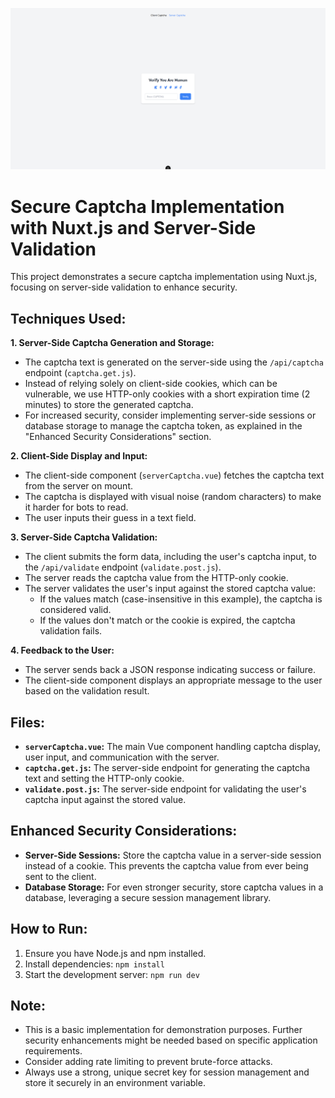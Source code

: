 ![Homepage Placeholder](https://raw.githubusercontent.com/87nehal/Captcho/main/public/SS/Screenshot.png)
# Secure Captcha Implementation with Nuxt.js and Server-Side Validation

This project demonstrates a secure captcha implementation using Nuxt.js, focusing on server-side validation to enhance security.

## Techniques Used:

**1. Server-Side Captcha Generation and Storage:**

- The captcha text is generated on the server-side using the `/api/captcha` endpoint (`captcha.get.js`).
- Instead of relying solely on client-side cookies, which can be vulnerable, we use HTTP-only cookies with a short expiration time (2 minutes) to store the generated captcha.
- For increased security, consider implementing server-side sessions or database storage to manage the captcha token, as explained in the "Enhanced Security Considerations" section.

**2. Client-Side Display and Input:**

- The client-side component (`serverCaptcha.vue`) fetches the captcha text from the server on mount.
- The captcha is displayed with visual noise (random characters) to make it harder for bots to read.
- The user inputs their guess in a text field.

**3. Server-Side Captcha Validation:**

- The client submits the form data, including the user's captcha input, to the `/api/validate` endpoint (`validate.post.js`).
- The server reads the captcha value from the HTTP-only cookie.
- The server validates the user's input against the stored captcha value:
   - If the values match (case-insensitive in this example), the captcha is considered valid.
   - If the values don't match or the cookie is expired, the captcha validation fails.

**4. Feedback to the User:**

- The server sends back a JSON response indicating success or failure.
- The client-side component displays an appropriate message to the user based on the validation result.

## Files:

- **`serverCaptcha.vue`:** The main Vue component handling captcha display, user input, and communication with the server.
- **`captcha.get.js`:** The server-side endpoint for generating the captcha text and setting the HTTP-only cookie.
- **`validate.post.js`:** The server-side endpoint for validating the user's captcha input against the stored value.

## Enhanced Security Considerations:

- **Server-Side Sessions:** Store the captcha value in a server-side session instead of a cookie. This prevents the captcha value from ever being sent to the client.
- **Database Storage:** For even stronger security, store captcha values in a database, leveraging a secure session management library.

## How to Run:

1. Ensure you have Node.js and npm installed.
2. Install dependencies: `npm install`
3. Start the development server: `npm run dev`

## Note:

- This is a basic implementation for demonstration purposes. Further security enhancements might be needed based on specific application requirements.
- Consider adding rate limiting to prevent brute-force attacks.
- Always use a strong, unique secret key for session management and store it securely in an environment variable.
